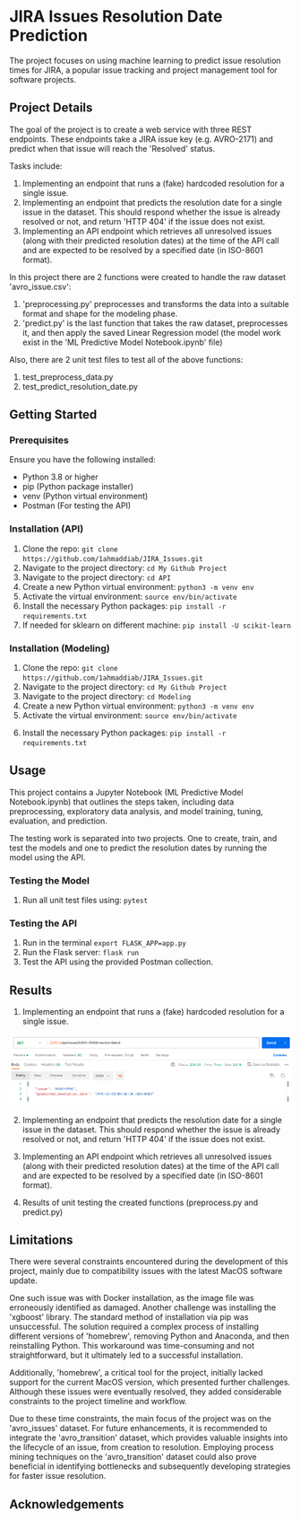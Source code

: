 # JIRA Issues Resolution Date Prediction

The project focuses on using machine learning to predict issue resolution times for JIRA, a popular issue tracking and project management tool for software projects.

## Project Details

The goal of the project is to create a web service with three REST endpoints. These endpoints take a JIRA issue key (e.g. AVRO-2171) and predict when that issue will reach the 'Resolved' status.

Tasks include:

1. Implementing an endpoint that runs a (fake) hardcoded resolution for a single issue.
2. Implementing an endpoint that predicts the resolution date for a single issue in the dataset. This should respond whether the issue is already resolved or not, and return 'HTTP 404' if the issue does not exist.
3. Implementing an API endpoint which retrieves all unresolved issues (along with their predicted resolution dates) at the time of the API call and are expected to be resolved by a specified date (in ISO-8601 format).


In this project there are 2 functions were created to handle the raw dataset 'avro_issue.csv':

1. 'preprocessing.py' preprocesses and transforms the data into a suitable format and shape for the modeling phase.
2. 'predict.py' is the last function that takes the raw dataset, preprocesses it, and then apply the saved Linear Regression model (the model work exist in the 'ML Predictive Model Notebook.ipynb' file) 


Also, there are 2 unit test files to test all of the above functions:
1. test_preprocess_data.py
2. test_predict_resolution_date.py


## Getting Started

### Prerequisites

Ensure you have the following installed:

- Python 3.8 or higher
- pip (Python package installer)
- venv (Python virtual environment)
- Postman (For testing the API)

### Installation (API)

1. Clone the repo: `git clone https://github.com/1ahmaddiab/JIRA_Issues.git`
2. Navigate to the project directory: `cd My Github Project`
3. Navigate to the project directory: `cd API`
4. Create a new Python virtual environment: `python3 -m venv env`
5. Activate the virtual environment: `source env/bin/activate`
6. Install the necessary Python packages: `pip install -r requirements.txt`
7. If needed for sklearn on different machine: `pip install -U scikit-learn`



### Installation (Modeling)

1. Clone the repo: `git clone https://github.com/1ahmaddiab/JIRA_Issues.git`
2. Navigate to the project directory: `cd My Github Project`
3. Navigate to the project directory: `cd Modeling`
4. Create a new Python virtual environment: `python3 -m venv env`
5. Activate the virtual environment: `source env/bin/activate`
<!-- 6. Run in the terminal to install xgboost well: `brew install cmake` -->
6. Install the necessary Python packages: `pip install -r requirements.txt`



## Usage

This project contains a Jupyter Notebook (ML Predictive Model Notebook.ipynb) that outlines the steps taken, including data preprocessing, exploratory data analysis, and model training, tuning, evaluation, and prediction.

The testing work is separated into two projects. One to create, train, and test the models and one to predict the resolution dates by running the model using the API.

### Testing the Model

1. Run all unit test files using: `pytest`

### Testing the API

1. Run in the terminal `export FLASK_APP=app.py`
2. Run the Flask server: `flask run`
3. Test the API using the provided Postman collection.


## Results

1. Implementing an endpoint that runs a (fake) hardcoded resolution for a single issue.

![](images/API_endpoint_1.png)

2. Implementing an endpoint that predicts the resolution date for a single issue in the dataset. This should respond whether the issue is already resolved or not, and return 'HTTP 404' if the issue does not exist.


3. Implementing an API endpoint which retrieves all unresolved issues (along with their predicted resolution dates) at the time of the API call and are expected to be resolved by a specified date (in ISO-8601 format).


4. Results of unit testing the created functions (preprocess.py and predict.py)



## Limitations

There were several constraints encountered during the development of this project, mainly due to compatibility issues with the latest MacOS software update.

One such issue was with Docker installation, as the image file was erroneously identified as damaged. Another challenge was installing the 'xgboost' library. The standard method of installation via pip was unsuccessful. The solution required a complex process of installing different versions of 'homebrew', removing Python and Anaconda, and then reinstalling Python. This workaround was time-consuming and not straightforward, but it ultimately led to a successful installation.

Additionally, 'homebrew', a critical tool for the project, initially lacked support for the current MacOS version, which presented further challenges. Although these issues were eventually resolved, they added considerable constraints to the project timeline and workflow.

Due to these time constraints, the main focus of the project was on the 'avro_issues' dataset. For future enhancements, it is recommended to integrate the 'avro_transition' dataset, which provides valuable insights into the lifecycle of an issue, from creation to resolution. Employing process mining techniques on the 'avro_transition' dataset could also prove beneficial in identifying bottlenecks and subsequently developing strategies for faster issue resolution.


## Acknowledgements

